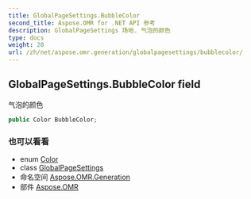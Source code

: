```yaml
---
title: GlobalPageSettings.BubbleColor
second_title: Aspose.OMR for .NET API 参考
description: GlobalPageSettings 场地. 气泡的颜色
type: docs
weight: 20
url: /zh/net/aspose.omr.generation/globalpagesettings/bubblecolor/
---
```

## GlobalPageSettings.BubbleColor field

气泡的颜色

```csharp
public Color BubbleColor;
```

### 也可以看看

* enum [Color](../../color/)
* class [GlobalPageSettings](../)
* 命名空间 [Aspose.OMR.Generation](../../globalpagesettings/)
* 部件 [Aspose.OMR](../../../)


